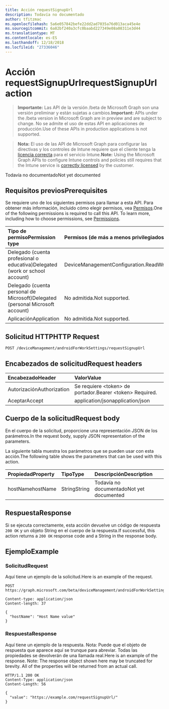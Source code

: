 ```yaml
---
title: Acción requestSignupUrl
description: Todavía no documentado
author: tfitzmac
ms.openlocfilehash: 5a6e057842befe22dd2ad7035a76d013aca45e4e
ms.sourcegitcommit: 6a82bf240a3cfc0baabd227349e08a08311e3d44
ms.translationtype: MT
ms.contentlocale: es-ES
ms.lasthandoff: 12/18/2018
ms.locfileid: "27336046"
---
```

# <a name="requestsignupurl-action"></a><span data-ttu-id="9f479-103">Acción requestSignupUrl</span><span class="sxs-lookup"><span data-stu-id="9f479-103">requestSignupUrl action</span></span>

> <span data-ttu-id="9f479-104">**Importante:** Las API de la versión /beta de Microsoft Graph son una versión preliminar y están sujetas a cambios.</span><span class="sxs-lookup"><span data-stu-id="9f479-104">**Important:** APIs under the /beta version in Microsoft Graph are in preview and are subject to change.</span></span> <span data-ttu-id="9f479-105">No se admite el uso de estas API en aplicaciones de producción.</span><span class="sxs-lookup"><span data-stu-id="9f479-105">Use of these APIs in production applications is not supported.</span></span>

> <span data-ttu-id="9f479-106">**Nota:** El uso de las API de Microsoft Graph para configurar las directivas y los controles de Intune requiere que el cliente tenga la [licencia correcta](https://go.microsoft.com/fwlink/?linkid=839381) para el servicio Intune.</span><span class="sxs-lookup"><span data-stu-id="9f479-106">**Note:** Using the Microsoft Graph APIs to configure Intune controls and policies still requires that the Intune service is [correctly licensed](https://go.microsoft.com/fwlink/?linkid=839381) by the customer.</span></span>

<span data-ttu-id="9f479-107">Todavía no documentado</span><span class="sxs-lookup"><span data-stu-id="9f479-107">Not yet documented</span></span>
## <a name="prerequisites"></a><span data-ttu-id="9f479-108">Requisitos previos</span><span class="sxs-lookup"><span data-stu-id="9f479-108">Prerequisites</span></span>
<span data-ttu-id="9f479-p102">Se requiere uno de los siguientes permisos para llamar a esta API. Para obtener más información, incluido cómo elegir permisos, vea [Permisos](/graph/permissions-reference).</span><span class="sxs-lookup"><span data-stu-id="9f479-p102">One of the following permissions is required to call this API. To learn more, including how to choose permissions, see [Permissions](/graph/permissions-reference).</span></span>

|<span data-ttu-id="9f479-111">Tipo de permiso</span><span class="sxs-lookup"><span data-stu-id="9f479-111">Permission type</span></span>|<span data-ttu-id="9f479-112">Permisos (de más a menos privilegiados)</span><span class="sxs-lookup"><span data-stu-id="9f479-112">Permissions (from most to least privileged)</span></span>|
|:---|:---|
|<span data-ttu-id="9f479-113">Delegado (cuenta profesional o educativa)</span><span class="sxs-lookup"><span data-stu-id="9f479-113">Delegated (work or school account)</span></span>|<span data-ttu-id="9f479-114">DeviceManagementConfiguration.ReadWrite.All</span><span class="sxs-lookup"><span data-stu-id="9f479-114">DeviceManagementConfiguration.ReadWrite.All</span></span>|
|<span data-ttu-id="9f479-115">Delegado (cuenta personal de Microsoft)</span><span class="sxs-lookup"><span data-stu-id="9f479-115">Delegated (personal Microsoft account)</span></span>|<span data-ttu-id="9f479-116">No admitida.</span><span class="sxs-lookup"><span data-stu-id="9f479-116">Not supported.</span></span>|
|<span data-ttu-id="9f479-117">Aplicación</span><span class="sxs-lookup"><span data-stu-id="9f479-117">Application</span></span>|<span data-ttu-id="9f479-118">No admitida.</span><span class="sxs-lookup"><span data-stu-id="9f479-118">Not supported.</span></span>|

## <a name="http-request"></a><span data-ttu-id="9f479-119">Solicitud HTTP</span><span class="sxs-lookup"><span data-stu-id="9f479-119">HTTP Request</span></span>
<!-- {
  "blockType": "ignored"
}
-->
``` http
POST /deviceManagement/androidForWorkSettings/requestSignupUrl
```

## <a name="request-headers"></a><span data-ttu-id="9f479-120">Encabezados de solicitud</span><span class="sxs-lookup"><span data-stu-id="9f479-120">Request headers</span></span>
|<span data-ttu-id="9f479-121">Encabezado</span><span class="sxs-lookup"><span data-stu-id="9f479-121">Header</span></span>|<span data-ttu-id="9f479-122">Valor</span><span class="sxs-lookup"><span data-stu-id="9f479-122">Value</span></span>|
|:---|:---|
|<span data-ttu-id="9f479-123">Autorización</span><span class="sxs-lookup"><span data-stu-id="9f479-123">Authorization</span></span>|<span data-ttu-id="9f479-124">Se requiere &lt;token&gt; de portador.</span><span class="sxs-lookup"><span data-stu-id="9f479-124">Bearer &lt;token&gt; Required.</span></span>|
|<span data-ttu-id="9f479-125">Aceptar</span><span class="sxs-lookup"><span data-stu-id="9f479-125">Accept</span></span>|<span data-ttu-id="9f479-126">application/json</span><span class="sxs-lookup"><span data-stu-id="9f479-126">application/json</span></span>|

## <a name="request-body"></a><span data-ttu-id="9f479-127">Cuerpo de la solicitud</span><span class="sxs-lookup"><span data-stu-id="9f479-127">Request body</span></span>
<span data-ttu-id="9f479-128">En el cuerpo de la solicitud, proporcione una representación JSON de los parámetros.</span><span class="sxs-lookup"><span data-stu-id="9f479-128">In the request body, supply JSON representation of the parameters.</span></span>

<span data-ttu-id="9f479-129">La siguiente tabla muestra los parámetros que se pueden usar con esta acción.</span><span class="sxs-lookup"><span data-stu-id="9f479-129">The following table shows the parameters that can be used with this action.</span></span>

|<span data-ttu-id="9f479-130">Propiedad</span><span class="sxs-lookup"><span data-stu-id="9f479-130">Property</span></span>|<span data-ttu-id="9f479-131">Tipo</span><span class="sxs-lookup"><span data-stu-id="9f479-131">Type</span></span>|<span data-ttu-id="9f479-132">Descripción</span><span class="sxs-lookup"><span data-stu-id="9f479-132">Description</span></span>|
|:---|:---|:---|
|<span data-ttu-id="9f479-133">hostName</span><span class="sxs-lookup"><span data-stu-id="9f479-133">hostName</span></span>|<span data-ttu-id="9f479-134">String</span><span class="sxs-lookup"><span data-stu-id="9f479-134">String</span></span>|<span data-ttu-id="9f479-135">Todavía no documentado</span><span class="sxs-lookup"><span data-stu-id="9f479-135">Not yet documented</span></span>|



## <a name="response"></a><span data-ttu-id="9f479-136">Respuesta</span><span class="sxs-lookup"><span data-stu-id="9f479-136">Response</span></span>
<span data-ttu-id="9f479-137">Si se ejecuta correctamente, esta acción devuelve un código de respuesta `200 OK` y un objeto String en el cuerpo de la respuesta.</span><span class="sxs-lookup"><span data-stu-id="9f479-137">If successful, this action returns a `200 OK` response code and a String in the response body.</span></span>

## <a name="example"></a><span data-ttu-id="9f479-138">Ejemplo</span><span class="sxs-lookup"><span data-stu-id="9f479-138">Example</span></span>
### <a name="request"></a><span data-ttu-id="9f479-139">Solicitud</span><span class="sxs-lookup"><span data-stu-id="9f479-139">Request</span></span>
<span data-ttu-id="9f479-140">Aquí tiene un ejemplo de la solicitud.</span><span class="sxs-lookup"><span data-stu-id="9f479-140">Here is an example of the request.</span></span>
``` http
POST https://graph.microsoft.com/beta/deviceManagement/androidForWorkSettings/requestSignupUrl

Content-type: application/json
Content-length: 37

{
  "hostName": "Host Name value"
}
```

### <a name="response"></a><span data-ttu-id="9f479-141">Respuesta</span><span class="sxs-lookup"><span data-stu-id="9f479-141">Response</span></span>
<span data-ttu-id="9f479-p103">Aquí tiene un ejemplo de la respuesta. Nota: Puede que el objeto de respuesta que aparece aquí se trunque para abreviar. Todas las propiedades se devolverán de una llamada real.</span><span class="sxs-lookup"><span data-stu-id="9f479-p103">Here is an example of the response. Note: The response object shown here may be truncated for brevity. All of the properties will be returned from an actual call.</span></span>
``` http
HTTP/1.1 200 OK
Content-Type: application/json
Content-Length: 56

{
  "value": "https://example.com/requestSignupUrl/"
}
```





